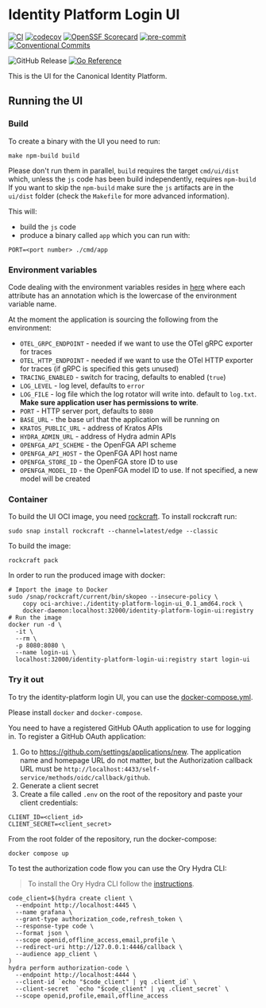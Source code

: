 # Identity Platform Login UI

[![CI](https://github.com/canonical/identity-platform-login-ui/actions/workflows/ci.yaml/badge.svg)](https://github.com/canonical/identity-platform-login-ui/actions/workflows/ci.yaml)
[![codecov](https://codecov.io/gh/canonical/identity-platform-login-ui/branch/main/graph/badge.svg?token=Aloh6MWghg)](https://codecov.io/gh/canonical/identity-platform-login-ui)
[![OpenSSF Scorecard](https://api.securityscorecards.dev/projects/github.com/canonical/identity-platform-login-ui/badge)](https://securityscorecards.dev/viewer/?platform=github.com&org=canonical&repo=identity-platform-login-ui)
[![pre-commit](https://img.shields.io/badge/pre--commit-enabled-brightgreen?logo=pre-commit)](https://github.com/pre-commit/pre-commit)
[![Conventional Commits](https://img.shields.io/badge/Conventional%20Commits-1.0.0-%23FE5196.svg)](https://conventionalcommits.org)

![GitHub Release](https://img.shields.io/github/v/release/canonical/identity-platform-login-ui)
[![Go Reference](https://pkg.go.dev/badge/github.com/canonical/identity-platform-login-ui.svg)](https://pkg.go.dev/github.com/canonical/identity-platform-login-ui)

This is the UI for the Canonical Identity Platform.

## Running the UI

### Build

To create a binary with the UI you need to run:

```shell
make npm-build build
```

Please don't run them in parallel, `build` requires the target `cmd/ui/dist`
which, unless the `js` code has been build independently, requires `npm-build`
If you want to skip the `npm-build` make sure the `js` artifacts are in
the `ui/dist` folder (check the `Makefile` for more advanced information).

This will:

- build the `js` code
- produce a binary called `app` which you can run with:

```shell
PORT=<port number> ./cmd/app
```

### Environment variables

Code dealing with the environment variables resides
in [here](internal/config/specs.go) where each attribute has an annotation which
is the lowercase of the environment variable name.

At the moment the application is sourcing the following from the environment:

- `OTEL_GRPC_ENDPOINT` - needed if we want to use the OTel gRPC exporter for
  traces
- `OTEL_HTTP_ENDPOINT` - needed if we want to use the OTel HTTP exporter for
  traces (if gRPC is specified this gets unused)
- `TRACING_ENABLED` - switch for tracing, defaults to enabled (`true`)
- `LOG_LEVEL` - log level, defaults to `error`
- `LOG_FILE` - log file which the log rotator will write into. default to
  `log.txt`. **Make sure application user has permissions to write**.
- `PORT` - HTTP server port, defaults to `8080`
- `BASE_URL` - the base url that the application will be running on
- `KRATOS_PUBLIC_URL` - address of Kratos APIs
- `HYDRA_ADMIN_URL` - address of Hydra admin APIs
- `OPENFGA_API_SCHEME` - the OpenFGA API scheme
- `OPENFGA_API_HOST` - the OpenFGA API host name
- `OPENFGA_STORE_ID` - the OpenFGA store ID to use
- `OPENFGA_MODEL_ID` - the OpenFGA model ID to use. If not specified, a new
  model will be created

### Container

To build the UI OCI image, you
need [rockcraft](https://canonical-rockcraft.readthedocs-hosted.com). To install
rockcraft run:

```shell
sudo snap install rockcraft --channel=latest/edge --classic
```

To build the image:

```shell
rockcraft pack
```

In order to run the produced image with docker:

```shell
# Import the image to Docker
sudo /snap/rockcraft/current/bin/skopeo --insecure-policy \
    copy oci-archive:./identity-platform-login-ui_0.1_amd64.rock \
    docker-daemon:localhost:32000/identity-platform-login-ui:registry
# Run the image
docker run -d \
  -it \
  --rm \
  -p 8080:8080 \
  --name login-ui \
  localhost:32000/identity-platform-login-ui:registry start login-ui
```

### Try it out

To try the identity-platform login UI, you can use the [docker-compose.yml](./docker-compose.yml).

Please install `docker` and `docker-compose`.

You need to have a registered GitHub OAuth application to use for logging in.
To register a GitHub OAuth application:

1) Go to <https://github.com/settings/applications/new>. The application
   name and homepage URL do not matter, but the Authorization callback URL must
   be `http://localhost:4433/self-service/methods/oidc/callback/github`.
2) Generate a client secret
3) Create a file called `.env` on the root of the repository and paste your
   client credentials:

```shell
CLIENT_ID=<client_id>
CLIENT_SECRET=<client_secret>
```

From the root folder of the repository, run the docker-compose:
```shell
docker compose up
```

To test the authorization code flow you can use the Ory Hydra CLI:

> To install the Ory Hydra CLI follow
> the [instructions](https://www.ory.sh/docs/hydra/self-hosted/install).

```shell
code_client=$(hydra create client \
  --endpoint http://localhost:4445 \
  --name grafana \
  --grant-type authorization_code,refresh_token \
  --response-type code \
  --format json \
  --scope openid,offline_access,email,profile \
  --redirect-uri http://127.0.0.1:4446/callback \
  --audience app_client \
)
hydra perform authorization-code \
  --endpoint http://localhost:4444 \
  --client-id `echo "$code_client" | yq .client_id` \
  --client-secret  `echo "$code_client" | yq .client_secret` \
  --scope openid,profile,email,offline_access
```
